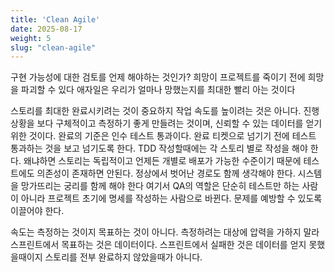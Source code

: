 ```yaml
---
title: 'Clean Agile'
date: 2025-08-17
weight: 5
slug: "clean-agile"
---
```


구현 가능성에 대한 검토를 언제 해야하는 것인가?
희망이 프로젝트를 죽이기 전에 희망을 파괴할 수 있다
애자일은 우리가 얼마나 망했는지를 최대한 빨리 아는 것이다

스토리를 최대한 완료시키려는 것이 중요하지 작업 속도를 높이려는 것은 아니다. 진행 상황을 보다 구체적이고 측정하기 좋게 만들려는 것이며, 신뢰할 수 있는 데이터를 얻기 위한 것이다.
완료의 기준은 인수 테스트 통과이다. 완료 티켓으로 넘기기 전에 테스트 통과하는 것을 보고 넘기도록 한다.
TDD 작성할때에는 각 스토리 별로 작성을 해야 한다. 왜냐하면 스토리는 독립적이고 언제든 개별로 배포가 가능한 수준이기 때문에 테스트에도 의존성이 존재하면 안된다.
정상에서 벗어난 경로도 함께 생각해야 한다. 시스템을 망가뜨리는 궁리를 함께 해야 한다
여기서 QA의 역할은 단순히 테스트만 하는 사람이 아니라 프로젝트 초기에 명세를 작성하는 사람으로 바뀐다.
문제를 예방할 수 있도록 이끌어야 한다.

속도는 측정하는 것이지 목표하는 것이 아니다. 측정하려는 대상에 압력을 가하지 말라
스프린트에서 목표하는 것은 데이터이다. 스프린트에서 실패한 것은 데이터를 얻지 못했을때이지 스토리를 전부 완료하지 않았을때가 아니다.
